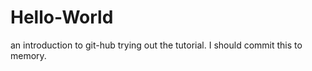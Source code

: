 # Hello-World
an introduction to git-hub
trying out the tutorial.  I should commit this to memory.  
